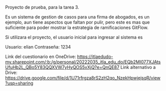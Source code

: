 Proyecto de prueba, para la tarea 3.

Es un sistema de gestion de casos para una firma de abogados, es un ejemplo, aun tiene aspectos que faltan por pulir,
pero este es mas que suficiente para poder mostrar la estrategia de ramificaciones GitFlow.

Si utilizara el proyecto, el usuario inicial para ingresar al sistema es 

Usuario: elian
Contraseña: 1234

Link del cuestionario en OneDrive: https://itlaedudo-my.sharepoint.com/:b:/g/personal/20222035_itla_edu_do/EQb2MI077XJAtsUfuHb2L_QBo5Y83QQXVW7yHyQOS5vXjQ?e=QnQE87
Link alternativo a Drive: https://drive.google.com/file/d/1U71rfrgza8rS2zH2qo_NzekHpwjejsqR/view?usp=sharing
